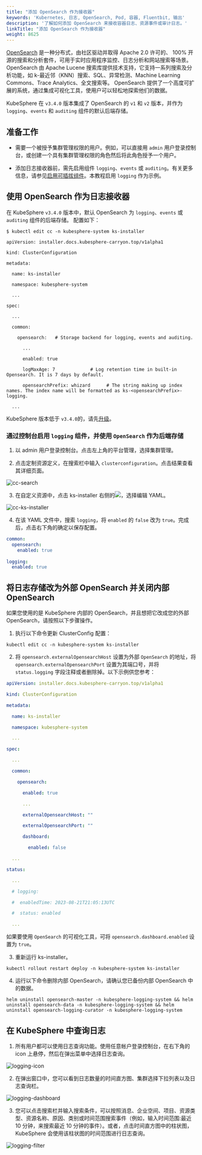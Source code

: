 ```yaml
---
title: "添加 OpenSearch 作为接收器"
keywords: 'Kubernetes, 日志, OpenSearch, Pod, 容器, Fluentbit, 输出'
description: '了解如何添加 OpenSearch 来接收容器日志、资源事件或审计日志。'
linkTitle: "添加 OpenSearch 作为接收器"
weight: 8625
---
```


[OpenSearch](https://opensearch.org/) 是一种分布式，由社区驱动并取得 Apache 2.0 许可的、 100% 开源的搜索和分析套件，可用于实时应用程序监控、日志分析和网站搜索等场景。
OpenSearch 由 Apache Lucene 搜索库提供技术支持，它支持一系列搜索及分析功能，如 k-最近邻（KNN）搜索、SQL、异常检测、Machine Learning Commons、Trace Analytics、全文搜索等。
OpenSearch 提供了一个高度可扩展的系统，通过集成可视化工具，使用户可以轻松地探索他们的数据。

KubeSphere 在 `v3.4.0` 版本集成了 OpenSearch 的 `v1` 和 `v2` 版本，并作为 `logging`、`events` 和 `auditing` 组件的默认后端存储。


## 准备工作

- 需要一个被授予集群管理权限的用户。例如，可以直接用 `admin` 用户登录控制台，或创建一个具有集群管理权限的角色然后将此角色授予一个用户。

- 添加日志接收器前，需先启用组件 `logging`、`events` 或 `auditing`。有关更多信息，请参见[启用可插拔组件](../../../../pluggable-components/)。本教程启用 `logging` 作为示例。


## 使用 OpenSearch 作为日志接收器

在 KubeSphere `v3.4.0` 版本中，默认 OpenSearch 为 `logging`、`events` 或 `auditing` 组件的后端存储。 配置如下：

```shell
$ kubectl edit cc -n kubesphere-system ks-installer

apiVersion: installer.docs.kubesphere-carryon.top/v1alpha1

kind: ClusterConfiguration

metadata:

  name: ks-installer

  namespace: kubesphere-system

  ...

spec:

  ...

  common:

    opensearch:   # Storage backend for logging, events and auditing.

      ...

      enabled: true

      logMaxAge: 7             # Log retention time in built-in Opensearch. It is 7 days by default.

      opensearchPrefix: whizard      # The string making up index names. The index name will be formatted as ks-<opensearchPrefix>-logging.

  ...

```
KubeSphere 版本低于 `v3.4.0`的，请先[升级](https://github.com/whenegghitsrock/ks-installer-carryon/tree/release-3.4#upgrade)。

### 通过控制台启用 `logging` 组件，并使用 `OpenSearch` 作为后端存储

1. 以 admin 用户登录控制台。点击左上角的平台管理，选择集群管理。

2. 点击定制资源定义，在搜索栏中输入 `clusterconfiguration`。点击结果查看其详细页面。

![cc-search](/images/docs/v3.x/zh-cn/cluster-administration/cluster-settings/log-collections/cc-search.png)

3. 在自定义资源中，点击 ks-installer 右侧的![](/images/docs/v3.x/cluster-administration/cluster-wide-alerting-and-notification/alerting-policies-node-level/edit-policy.png)，选择编辑 YAML。

![cc-ks-installer](/images/docs/v3.x/zh-cn/cluster-administration/cluster-settings/log-collections/cc-ks-installer.png)

4. 在该 YAML 文件中，搜索 `logging`，将 `enabled` 的 `false` 改为 `true`。完成后，点击右下角的确定以保存配置。

```yaml
common:
  opensearch:
    enabled: true
    
logging:
  enabled: true
```


## 将日志存储改为外部 OpenSearch 并关闭内部 OpenSearch

如果您使用的是 KubeSphere 内部的 OpenSearch，并且想把它改成您的外部 OpenSearch，请按照以下步骤操作。

1. 执行以下命令更新 ClusterConfig 配置：

```shell
kubectl edit cc -n kubesphere-system ks-installer
```

2. 将 `opensearch.externalOpensearchHost` 设置为外部 `OpenSearch` 的地址，将 `opensearch.externalOpensearchPort` 设置为其端口号，并将 `status.logging` 字段注释或者删除掉。以下示例供您参考：

```yaml
apiVersion: installer.docs.kubesphere-carryon.top/v1alpha1

kind: ClusterConfiguration

metadata:

  name: ks-installer

  namespace: kubesphere-system

  ...

spec:

  ...

  common:

    opensearch:

      enabled: true

      ...

      externalOpensearchHost: ""

      externalOpensearchPort: ""

      dashboard:

        enabled: false

  ...

status:

  ...

  # logging:

  #  enabledTime: 2023-08-21T21:05:13UTC

  #  status: enabled

  ...

```

如果要使用 `OpenSearch` 的可视化工具，可将 `opensearch.dashboard.enabled` 设置为 `true`。

3. 重新运行 ks-installer。

```shell
kubectl rollout restart deploy -n kubesphere-system ks-installer
```

4. 运行以下命令删除内部 OpenSearch，请确认您已备份内部 OpenSearch 中的数据。

```shell
helm uninstall opensearch-master -n kubesphere-logging-system && helm uninstall opensearch-data -n kubesphere-logging-system && helm uninstall opensearch-logging-curator -n kubesphere-logging-system
```

## 在 KubeSphere 中查询日志

1. 所有用户都可以使用日志查询功能。使用任意帐户登录控制台，在右下角的 icon 上悬停，然后在弹出菜单中选择日志查询。

![logging-icon](/images/docs/v3.x/zh-cn/cluster-administration/cluster-settings/log-collections/logging-icon.png)

2. 在弹出窗口中，您可以看到日志数量的时间直方图、集群选择下拉列表以及日志查询栏。

![logging-dashboard](/images/docs/v3.x/zh-cn/cluster-administration/cluster-settings/log-collections/logging-dashboard.png)

3. 您可以点击搜索栏并输入搜索条件，可以按照消息、企业空间、项目、资源类型、资源名称、原因、类别或时间范围搜索事件（例如，输入时间范围:最近 10 分钟，来搜索最近 10 分钟的事件）。或者，点击时间直方图中的柱状图，KubeSphere 会使用该柱状图的时间范围进行日志查询。

![logging-filter](/images/docs/v3.x/zh-cn/cluster-administration/cluster-settings/log-collections/logging-filter.png)
